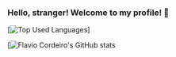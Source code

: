 ### Hello, stranger! Welcome to my profile! 🤖


[![Top Used Languages](https://github-readme-stats.vercel.app/api/top-langs/?username=flavioCoder1)]


[![Flavio Cordeiro's GitHub stats](https://github-readme-stats.vercel.app/api?username=flavioCoder1&show_icons=true&theme=synthwave)


<!--
**flavioCoder1/flavioCoder1** is a ✨ _special_ ✨ repository because its `README.md` (this file) appears on your GitHub profile.

Here are some ideas to get you started:

- 🔭 I’m currently working on ...
- 🌱 I’m currently learning ...
- 👯 I’m looking to collaborate on ...
- 🤔 I’m looking for help with ...
- 💬 Ask me about ...
- 📫 How to reach me: ...
- 😄 Pronouns: ...
- ⚡ Fun fact: ...
-->
